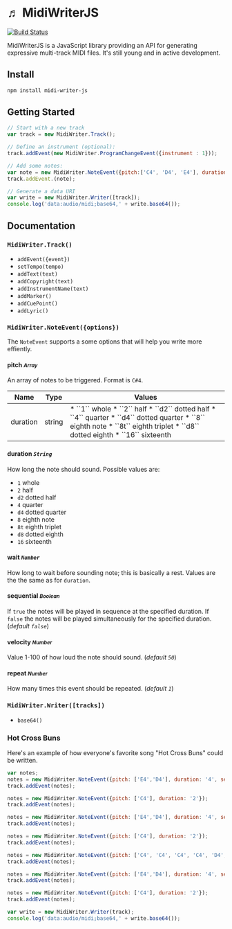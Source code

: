 &#9836; MidiWriterJS
===============
[![Build Status](https://travis-ci.org/grimmdude/MidiWriterJS.svg?branch=master)](https://travis-ci.org/grimmdude/MidiWriterJS)

MidiWriterJS is a JavaScript library providing an API for generating expressive multi-track MIDI files.  It's still young and in active development.

Install
------------
```sh
npm install midi-writer-js
```
Getting Started
------------
```javascript
// Start with a new track
var track = new MidiWriter.Track();

// Define an instrument (optional):
track.addEvent(new MidiWriter.ProgramChangeEvent({instrument : 1}));

// Add some notes:
var note = new MidiWriter.NoteEvent({pitch:['C4', 'D4', 'E4'], duration: '4'});
track.addEvent.(note);

// Generate a data URI
var write = new MidiWriter.Writer([track]);
console.log('data:audio/midi;base64,' + write.base64());
```
Documentation
------------
### `MidiWriter.Track()`

- `addEvent({event})`
- `setTempo(tempo)`
- `addText(text)`
- `addCopyright(text)`
- `addInstrumentName(text)`
- `addMarker()`
- `addCuePoint()`
- `addLyric()`

### `MidiWriter.NoteEvent({options})`

The `NoteEvent` supports a some options that will help you write more effiently.
#### pitch <small>*Array*</small>
An array of notes to be triggered.  Format is `C#4`.

<table>
	<thead>
		<tr>
			<th>Name</th>
			<th>Type</th>
			<th>Values</th>
		</tr>
	</thead>
	<tbody>
		<tr>
			<td>duration</td>
			<td>string</td>
			<td>
				* ``1`` whole
				* ``2`` half
				* ``d2`` dotted half
				* ``4`` quarter
				* ``d4`` dotted quarter 
				* ``8`` eighth note
				* ``8t`` eighth triplet
				* ``d8`` dotted eighth
				* ``16`` sixteenth
			</td>
		</tr>
	</tbody>
</table>

#### duration *`String`*
How long the note should sound.  Possible values are:
* ``1`` whole
* ``2`` half
* ``d2`` dotted half
* ``4`` quarter
* ``d4`` dotted quarter 
* ``8`` eighth note
* ``8t`` eighth triplet
* ``d8`` dotted eighth
* ``16`` sixteenth

#### wait *`Number`*
How long to wait before sounding note; this is basically a rest.  Values are the the same as for `duration`.
#### sequential <small>*Boolean*</small>
If `true` the notes will be played in sequence at the specified duration.  If `false` the notes will be played simultaneously for the specified duration. (*default `false`*)
#### velocity <small>*Number*</small>
Value 1-100 of how loud the note should sound. (*default `50`*)
#### repeat <small>*Number*</small>
How many times this event should be repeated. (*default `1`*)
### `MidiWriter.Writer([tracks])`
- `base64()`
### Hot Cross Buns
Here's an example of how everyone's favorite song "Hot Cross Buns" could be written.
```javascript
var notes;
notes = new MidiWriter.NoteEvent({pitch: ['E4','D4'], duration: '4', sequential: true});
track.addEvent(notes);

notes = new MidiWriter.NoteEvent({pitch: ['C4'], duration: '2'});
track.addEvent(notes);

notes = new MidiWriter.NoteEvent({pitch: ['E4','D4'], duration: '4', sequential: true});
track.addEvent(notes);

notes = new MidiWriter.NoteEvent({pitch: ['C4'], duration: '2'});
track.addEvent(notes);

notes = new MidiWriter.NoteEvent({pitch: ['C4', 'C4', 'C4', 'C4', 'D4', 'D4', 'D4', 'D4'], duration: '8', sequential: true});
track.addEvent(notes);

notes = new MidiWriter.NoteEvent({pitch: ['E4','D4'], duration: '4', sequential: true});
track.addEvent(notes);

notes = new MidiWriter.NoteEvent({pitch: ['C4'], duration: '2'});
track.addEvent(notes);

var write = new MidiWriter.Writer(track);
console.log('data:audio/midi;base64,' + write.base64());
```